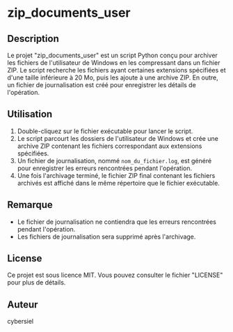 zip_documents_user
==============

Description
------------
Le projet "zip_documents_user" est un script Python conçu pour archiver les fichiers de l'utilisateur de Windows en les compressant dans un fichier ZIP. Le script recherche les fichiers ayant certaines extensions spécifiées et d'une taille inférieure à 20 Mo, puis les ajoute à une archive ZIP. En outre, un fichier de journalisation est créé pour enregistrer les détails de l'opération.

Utilisation
-----------
1. Double-cliquez sur le fichier exécutable pour lancer le script.
2. Le script parcourt les dossiers de l'utilisateur de Windows et crée une archive ZIP contenant les fichiers correspondant aux extensions spécifiées.
3. Un fichier de journalisation, nommé `nom_du_fichier.log`, est généré pour enregistrer les erreurs rencontrées pendant l'opération.
4. Une fois l'archivage terminé, le fichier ZIP final contenant les fichiers archivés est affiché dans le même répertoire que le fichier exécutable.

Remarque
--------
- Le fichier de journalisation ne contiendra que les erreurs rencontrées pendant l'opération.
- Les fichiers de journalisation sera supprimé après l'archivage.

License
-------
Ce projet est sous licence MIT. Vous pouvez consulter le fichier "LICENSE" pour plus de détails.

Auteur
------
cybersiel
